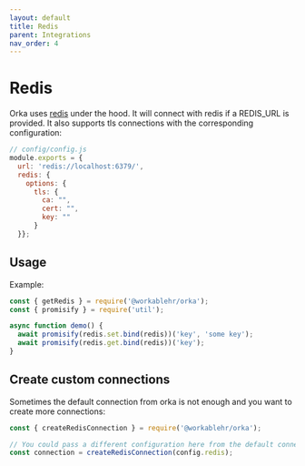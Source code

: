 ```yaml
---
layout: default
title: Redis
parent: Integrations
nav_order: 4
---
```


# Redis

Orka uses [redis](https://www.npmjs.com/package/redis) under the hood.
It will connect with redis if a REDIS_URL is provided.
It also supports tls connections with the corresponding configuration:

```js
// config/config.js
module.exports = {
  url: 'redis://localhost:6379/',
  redis: {
    options: {
      tls: {
        ca: "",
        cert: "",
        key: ""
      }
  }};
```

## Usage

Example:

```js
const { getRedis } = require('@workablehr/orka');
const { promisify } = require('util');

async function demo() {
  await promisify(redis.set.bind(redis))('key', 'some key');
  await promisify(redis.get.bind(redis))('key');
}
```

## Create custom connections

Sometimes the default connection from orka is not enough and you want to create more connections:

```js
const { createRedisConnection } = require('@workablehr/orka');

// You could pass a different configuration here from the default connection
const connection = createRedisConnection(config.redis);
```
